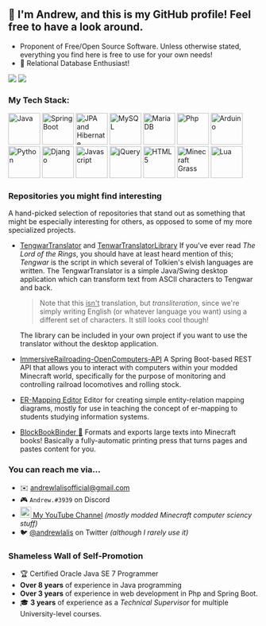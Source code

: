 ## 👋 I'm Andrew, and this is my GitHub profile! Feel free to have a look around.

- Proponent of Free/Open Source Software. Unless otherwise stated, everything you find here is free to use for your own needs!
- 💾 Relational Database Enthusiast!

![](https://github.com/andrewlalis/Github-Stats/blob/master/generated/overview.svg)
![](https://github.com/andrewlalis/Github-Stats/blob/master/generated/languages.svg)

### My Tech Stack:

<p float="left">
	<img height="64px" src="https://github.com/andrewlalis/andrewlalis/raw/master/img/java_icon.png" alt="Java" />
	<img height="64px" src="https://github.com/andrewlalis/andrewlalis/raw/master/img/spring_framework_logo.png" alt="Spring Boot" />
	<img height="64px" src="https://github.com/andrewlalis/andrewlalis/raw/master/img/hibernate_logo.png" alt="JPA and Hibernate" />
	<img height="64px" src="https://github.com/andrewlalis/andrewlalis/raw/master/img/mysql_logo.png" alt="MySQL" />
	<img height="64px" src="https://github.com/andrewlalis/andrewlalis/raw/master/img/mariadb_logo.png" alt="MariaDB" />
	<img width="64px" src="https://github.com/andrewlalis/andrewlalis/blob/master/img/php_logo.svg" alt="Php" />
	<img width="64px" src="https://github.com/andrewlalis/andrewlalis/raw/master/img/arduino_logo.png" alt="Arduino" />
	<img width="64px" src="https://github.com/andrewlalis/andrewlalis/raw/master/img/python_logo.png" alt="Python" />
	<img width="64px" src="https://github.com/andrewlalis/andrewlalis/raw/master/img/django_logo.png" alt="Django" />
	<img width="64px" src="https://github.com/andrewlalis/andrewlalis/raw/master/img/js_logo.png" alt="Javascript" />
	<img width="64px" src="https://github.com/andrewlalis/andrewlalis/raw/master/img/jquery_logo.gif" alt="jQuery" />
	<img width="64px" src="https://github.com/andrewlalis/andrewlalis/raw/master/img/html_5_logo.png" alt="HTML 5" />
	<img width="64px" src="https://github.com/andrewlalis/andrewlalis/raw/master/img/minecraft_grass.png" alt="Minecraft Grass" />
	<img width="64px" src="https://github.com/andrewlalis/andrewlalis/raw/master/img/lua_logo.png" alt="Lua" />
</p>

### Repositories you might find interesting

A hand-picked selection of repositories that stand out as something that might be especially interesting for others, as opposed to some of my more specialized projects.

- [TengwarTranslator](https://github.com/andrewlalis/TengwarTranslator) and [TenwarTranslatorLibrary](https://github.com/andrewlalis/TengwarTranslatorLibrary) If you've ever read *The Lord of the Rings*, you should have at least heard mention of this; *Tengwar* is the script in which several of Tolkien's elvish languages are written. The TengwarTranslator is a simple Java/Swing desktop application which can transform text from ASCII characters to Tengwar and back.

  > Note that this <u>isn't</u> translation, but *transliteration*, since we're simply writing English (or whatever language you want) using a different set of characters. It still looks cool though!

  The library can be included in your own project if you want to use the translator without the desktop application.

- [ImmersiveRailroading-OpenComputers-API](https://github.com/andrewlalis/ImmersiveRailroading-OpenComputers-API) A Spring Boot-based REST API that allows you to interact with computers within your modded Minecraft world, specifically for the purpose of monitoring and controlling railroad locomotives and rolling stock.

- [ER-Mapping Editor](https://github.com/andrewlalis/EntityRelationMappingEditor) Editor for creating simple entity-relation mapping diagrams, mostly for use in teaching the concept of er-mapping to students studying information systems.

- [BlockBookBinder 📕](https://github.com/andrewlalis/BlockBookBinder) Formats and exports large texts into Minecraft books! Basically a fully-automatic printing press that turns pages and pastes content for you.

### You can reach me via...

- ✉️ <andrewlalisofficial@gmail.com>
- 🎮 `Andrew.#3939` on Discord
- [<img alt="Andrew Lalis | YouTube" width="22px" src="https://cdn.jsdelivr.net/npm/simple-icons@v3/icons/youtube.svg" /> My YouTube Channel](https://www.youtube.com/channel/UC9X4mx6-ObPUB6-ud2IGAFQ) *(mostly modded Minecraft computer sciency stuff)*
- 🐦 [@andrewlalis](https://twitter.com/andrewlalis) on Twitter *(although I rarely use it)*

### Shameless Wall of Self-Promotion

- 🏆 Certified Oracle Java SE 7 Programmer
- **Over 8 years** of experience in Java programming
- **Over 3 years** of experience in web development in Php and Spring Boot.
- 🎓 **3 years** of experience as a *Technical Supervisor* for multiple University-level courses.
